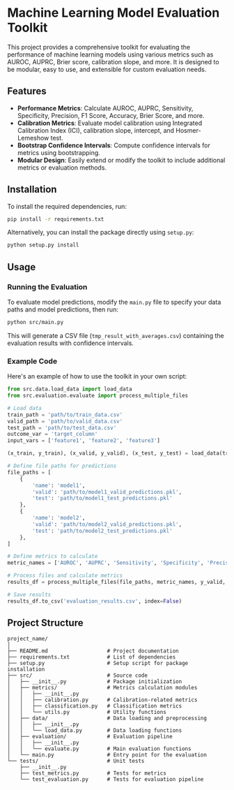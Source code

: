 # Machine Learning Model Evaluation Toolkit

This project provides a comprehensive toolkit for evaluating the performance of machine learning models using various metrics such as AUROC, AUPRC, Brier score, calibration slope, and more. It is designed to be modular, easy to use, and extensible for custom evaluation needs.

## Features

- **Performance Metrics**: Calculate AUROC, AUPRC, Sensitivity, Specificity, Precision, F1 Score, Accuracy, Brier Score, and more.
- **Calibration Metrics**: Evaluate model calibration using Integrated Calibration Index (ICI), calibration slope, intercept, and Hosmer-Lemeshow test.
- **Bootstrap Confidence Intervals**: Compute confidence intervals for metrics using bootstrapping.
- **Modular Design**: Easily extend or modify the toolkit to include additional metrics or evaluation methods.

## Installation

To install the required dependencies, run:

```bash
pip install -r requirements.txt
```

Alternatively, you can install the package directly using `setup.py`:

```bash
python setup.py install
```

## Usage

### Running the Evaluation

To evaluate model predictions, modify the `main.py` file to specify your data paths and model predictions, then run:

```bash
python src/main.py
```

This will generate a CSV file (`tmp_result_with_averages.csv`) containing the evaluation results with confidence intervals.

### Example Code

Here's an example of how to use the toolkit in your own script:

```python
from src.data.load_data import load_data
from src.evaluation.evaluate import process_multiple_files

# Load data
train_path = 'path/to/train_data.csv'
valid_path = 'path/to/valid_data.csv'
test_path = 'path/to/test_data.csv'
outcome_var = 'target_column'
input_vars = ['feature1', 'feature2', 'feature3']

(x_train, y_train), (x_valid, y_valid), (x_test, y_test) = load_data(train_path, valid_path, test_path, outcome_var, input_vars)

# Define file paths for predictions
file_paths = [
    {
        'name': 'model1',
        'valid': 'path/to/model1_valid_predictions.pkl',
        'test': 'path/to/model1_test_predictions.pkl'
    },
    {
        'name': 'model2',
        'valid': 'path/to/model2_valid_predictions.pkl',
        'test': 'path/to/model2_test_predictions.pkl'
    },
]

# Define metrics to calculate
metric_names = ['AUROC', 'AUPRC', 'Sensitivity', 'Specificity', 'Precision', 'F1', 'Accuracy', 'Brier', 'ICI', 'Calibration Slope', 'Calibration Intercept', 'Unreliability p-value']

# Process files and calculate metrics
results_df = process_multiple_files(file_paths, metric_names, y_valid, y_test)

# Save results
results_df.to_csv('evaluation_results.csv', index=False)
```

## Project Structure

```
project_name/
│
├── README.md                   # Project documentation
├── requirements.txt            # List of dependencies
├── setup.py                    # Setup script for package installation
├── src/                        # Source code
│   ├── __init__.py             # Package initialization
│   ├── metrics/                # Metrics calculation modules
│   │   ├── __init__.py
│   │   ├── calibration.py      # Calibration-related metrics
│   │   ├── classification.py   # Classification metrics
│   │   └── utils.py            # Utility functions
│   ├── data/                   # Data loading and preprocessing
│   │   ├── __init__.py
│   │   └── load_data.py        # Data loading functions
│   ├── evaluation/             # Evaluation pipeline
│   │   ├── __init__.py
│   │   └── evaluate.py         # Main evaluation functions
│   └── main.py                 # Entry point for the evaluation
└── tests/                      # Unit tests
    ├── __init__.py
    ├── test_metrics.py         # Tests for metrics
    └── test_evaluation.py      # Tests for evaluation pipeline
```